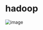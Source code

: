 # hadoop

![image](https://github.com/teddyhome123/hadoop/assets/89484381/724d5330-3552-4711-801b-938ad6d96c93)


